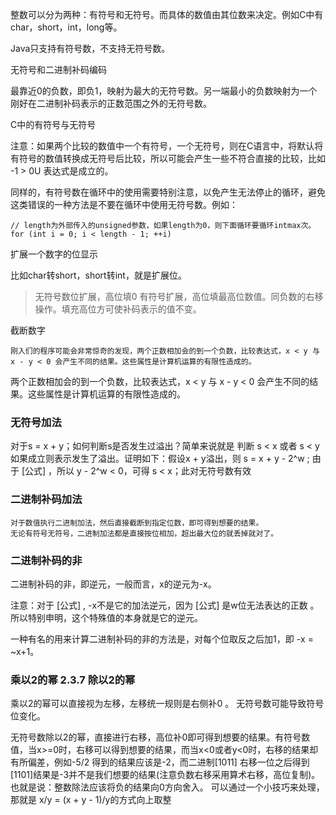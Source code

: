 整数可以分为两种：有符号和无符号。而具体的数值由其位数来决定。例如C中有char，short，int，long等。

Java只支持有符号数，不支持无符号数。


无符号和二进制补码编码

最靠近0的负数，即负1，映射为最大的无符号数。另一端最小的负数映射为一个刚好在二进制补码表示的正数范围之外的无符号数。

 C中的有符号与无符号

 注意：如果两个比较的数值中一个有符号，一个无符号，则在C语言中，将默认将有符号的数值转换成无符号后比较，所以可能会产生一些不符合直接的比较，比如 -1 > 0U 表达式是成立的。

同样的，有符号数在循环中的使用需要特别注意，以免产生无法停止的循环，避免这类错误的一种方法是不要在循环中使用无符号数。例如：

    // length为外部传入的unsigned参数，如果length为0，则下面循环要循环intmax次。
    for (int i = 0; i < length - 1; ++i)


扩展一个数字的位显示

比如char转short，short转int，就是扩展位。

>无符号数位扩展，高位填0
>有符号扩展，高位填最高位数值。同负数的右移操作。填充高位方可使补码表示的值不变。

 截断数字

    刚入们的程序可能会非常惊奇的发现，两个正数相加会的到一个负数，比较表达式，x < y 与 x - y < 0 会产生不同的结果。这些属性是计算机运算的有限性造成的。

两个正数相加会的到一个负数，比较表达式，x < y 与 x - y < 0 会产生不同的结果。这些属性是计算机运算的有限性造成的。

### 无符号加法 
对于s = x + y；如何判断s是否发生过溢出？简单来说就是 判断 s < x 或者 s < y 如果成立则表示发生了溢出。证明如下：假设x + y溢出，则 s = x + y - 2^w ; 由于 [公式] ，所以 y - 2^w < 0，可得 s < x；此对无符号数有效
### 二进制补码加法
    对于数值执行二进制加法，然后直接截断到指定位数，即可得到想要的结果。
    无论有符号无符号，二进制加法都是直接按位相加，超出最大位的就丢掉就对了。

### 二进制补码的非

二进制补码的非，即逆元，一般而言，x的逆元为-x。

注意：对于 [公式] , -x不是它的加法逆元，因为 [公式] 是w位无法表达的正数 。所以特别申明，这个特殊值的本身就是它的逆元。

一种有名的用来计算二进制补码的非的方法是，对每个位取反之后加1，即 -x = ~x+1。

### 乘以2的幂 2.3.7 除以2的幂
乘以2的幂可以直接视为左移，左移统一规则是右侧补0 。 无符号数可能导致符号位变化。

无符号数除以2的幂，直接进行右移，高位补0即可得到想要的结果。有符号数值，当x>=0时，右移可以得到想要的结果，而当x<0或者y<0时，右移的结果却有所偏差，例如-5/2 得到的结果应该是-2，而二进制[1011] 右移一位之后得到[1101]结果是-3并不是我们想要的结果(注意负数右移采用算术右移，高位复制)。也就是说：整数除法应该将负的结果向0方向舍入。 可以通过一个小技巧来处理，那就是 x/y = (x + y - 1)/y的方式向上取整